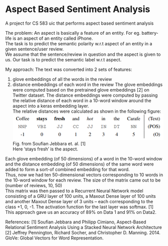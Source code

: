 # Aspect Based Sentiment Analysis
A project for CS 583 uic that performs aspect based sentiment analysis 

The problem: An aspect is basically a feature of an entity. For eg. battery-life is an aspect of an entity called iPhone.   
The task is to predict the semantic polarity w.r.t aspect of an entity in a given sentence/user review.  
We assume that the sentence/review in question and the aspect is given to us. Our task is to predict the semantic label w.r.t aspect.   

My approach: 
The text was converted into 2 sets of features: 
1.	glove embeddings of all the words in the review
2.  distance embeddings of each word in the review 
The glove embeddings were computed based on the pretrained glove embeddings [2] on Twitter dataset. 
The distance embeddings were computed by passing the relative distance of each word in a 10-word window around the aspect into a keras embedding layer.  
The relative distances were calculated as shown in the following figure:   
![alt text](https://raw.githubusercontent.com/kashyap9395/Aspect_Based_Sentiment_Analysis/master/dist_img.png)  
Fig. from Soufian Jebbara et. al. [1]  
Here ‘stays fresh’ is the aspect.

Each glove embedding (of 50 dimensions) of a word in the 10-word window and the distance embedding (of 50 dimensions) of the same word were added to form a sort-of combined embedding for that word.   
Thus, now we had ten 50-dimensional vectors corresponding to 10 words in the 10-word window for each review. The size of the matrix came out to be (number of reviews, 10, 50)  
This matrix was then passed to a Recurrent Neural Network model consisting of a GRU layer of 100 units, a Maxout Dense layer of 100 units and another Maxout Dense layer of 3 units – each corresponding to the class +1, 0, -1. The activation function for the last layer was softmax. [1]  
This approach gave us an accuracy of 89% on Data 1 and 91% on Data2.    

References: 
[1] Soufian Jebbara and Philipp Cimiano, Aspect-Based Relational Sentiment Analysis Using a Stacked Neural Network Architecture  
[2] Jeffrey Pennington, Richard Socher, and Christopher D. Manning. 2014. GloVe: Global Vectors for Word Representation.

